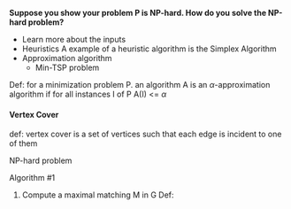 
**Suppose you show your problem P is NP-hard. How do you solve the NP-hard problem?**
- Learn more about the inputs
- Heuristics
	A example of a heuristic algorithm is the Simplex Algorithm
- Approximation algorithm
	- Min-TSP problem


Def: for a minimization problem P. an algorithm A is an $\alpha$-approximation algorithm  if for all instances I of P A(I) <= $\alpha$

#### Vertex Cover
def: vertex cover is a set of vertices such that each edge is incident to one of them

NP-hard problem

Algorithm #1
1. Compute a maximal matching M in G
Def: